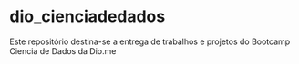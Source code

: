 # dio_cienciadedados
Este repositório destina-se a entrega de trabalhos e projetos do Bootcamp Ciencia de Dados da Dio.me 

